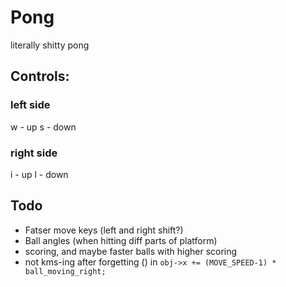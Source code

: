 # Pong
literally shitty pong
## Controls:
### left side 
w - up
s - down
### right side
i - up 
l - down

## Todo
- Fatser move keys (left and right shift?)
- Ball angles (when hitting diff parts of platform)
- scoring, and maybe faster balls with higher scoring
- not kms-ing after forgetting () in ```obj->x += (MOVE_SPEED-1) * ball_moving_right;```
